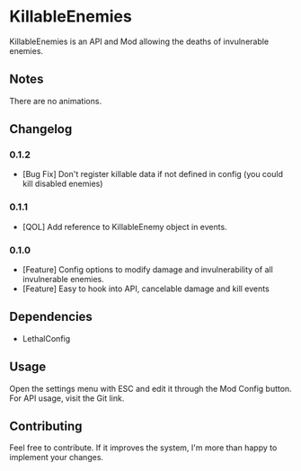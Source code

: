 # KillableEnemies

KillableEnemies is an API and Mod allowing the deaths of invulnerable enemies.

## Notes
There are no animations.

## Changelog

### 0.1.2
- [Bug Fix] Don't register killable data if not defined in config (you could kill disabled enemies)

### 0.1.1
- [QOL] Add reference to KillableEnemy object in events.

### 0.1.0
- [Feature] Config options to modify damage and invulnerability of all invulnerable enemies.
- [Feature] Easy to hook into API, cancelable damage and kill events

## Dependencies
- LethalConfig

## Usage
Open the settings menu with ESC and edit it through the Mod Config button.
For API usage, visit the Git link.

## Contributing
Feel free to contribute. If it improves the system, I'm more than happy to implement your changes.
